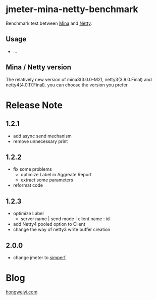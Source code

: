 jmeter-mina-netty-benchmark
===
Benchmark test between [Mina](https://github.com/nadarei/mina) and [Netty](https://github.com/netty/netty).

Usage
---
- ...

Mina / Netty version
---
The relatively new version of mina3(3.0.0-M2), netty3(3.8.0.Final) and netty4(4.0.17.Final). you can choose the version you prefer.

Release Note
===

1.2.1
---
* add async send mechanism
* remove unnecessary print

1.2.2
---
- fix some problems
    * optimize Label in Aggreate Report
    * extract some parameters
- reformat code

1.2.3
---
- optimize Label
    * server name | send mode | client name : id
- add Netty4 pooled option to Client
- change the way of netty3 write buffer creation

2.0.0
---
- change jmeter to [simperf](https://github.com/imbugs/simperf)

Blog
===
[hongweiyi.com](http://hongweiyi.com)

